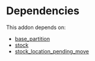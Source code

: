 # Dependencies

This addon depends on:

- [base_partition](https://github.com/bringout/oca-technical)
- [stock](https://github.com/bringout/oca-ocb-warehouse/tree/3e067eb100be2ddf743af8f74cbee58df4eb6bb0/odoo-bringout-oca-ocb-stock)
- [stock_location_pending_move](https://github.com/bringout/oca-workflow-process)
